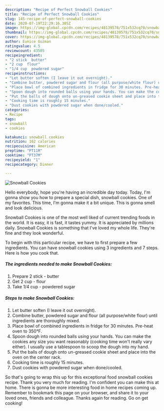 ```yaml
---
description: "Recipe of Perfect Snowball Cookies"
title: "Recipe of Perfect Snowball Cookies"
slug: 145-recipe-of-perfect-snowball-cookies
date: 2020-07-19T22:29:16.305Z
image: https://img-global.cpcdn.com/recipes/48139578/751x532cq70/snowball-cookies-recipe-main-photo.jpg
thumbnail: https://img-global.cpcdn.com/recipes/48139578/751x532cq70/snowball-cookies-recipe-main-photo.jpg
cover: https://img-global.cpcdn.com/recipes/48139578/751x532cq70/snowball-cookies-recipe-main-photo.jpg
author: Eunice Guzman
ratingvalue: 4.5
reviewcount: 43505
recipeingredient:
- "2 stick  butter"
- "2 cup  flour"
- "1/4 cup  powdered sugar"
recipeinstructions:
- "Let butter soften (I leave it out overnight)."
- "Combine butter, powdered sugar and flour (all purpose/white flour) until ingredients are thoroughly mixed."
- "Place bowl of combined ingredients in fridge for 30 minutes. Pre-heat oven to 350°F."
- "Spoon dough into rounded balls using your hands. You can make the cookies any size you want reasonably (cooking time won&#39;t really vary either). I usually use a tablespoon to scoop the dough into my hand."
- "Put the balls of dough onto un-greased cookie sheet and place into the oven on the center rack."
- "Cooking time is roughly 15 minutes."
- "Dust cookies with powdered sugar when done/cooled."
categories:
- Recipe
tags:
- snowball
- cookies

katakunci: snowball cookies 
nutrition: 162 calories
recipecuisine: American
preptime: "PT11M"
cooktime: "PT37M"
recipeyield: "1"
recipecategory: Dinner

---
```



![Snowball Cookies](https://img-global.cpcdn.com/recipes/48139578/751x532cq70/snowball-cookies-recipe-main-photo.jpg)

Hello everybody, hope you're having an incredible day today. Today, I'm gonna show you how to prepare a special dish, snowball cookies. One of my favorites. This time, I'm gonna make it a bit unique. This is gonna smell and look delicious.

Snowball Cookies is one of the most well liked of current trending foods in the world. It is easy, it is fast, it tastes yummy. It is appreciated by millions daily. Snowball Cookies is something that I've loved my whole life. They're fine and they look wonderful.




To begin with this particular recipe, we have to first prepare a few ingredients. You can have snowball cookies using 3 ingredients and 7 steps. Here is how you cook that.

<!--inarticleads1-->

##### The ingredients needed to make Snowball Cookies:

1. Prepare 2 stick - butter
1. Get 2 cup - flour
1. Take 1/4 cup - powdered sugar




<!--inarticleads2-->

##### Steps to make Snowball Cookies:

1. Let butter soften (I leave it out overnight).
1. Combine butter, powdered sugar and flour (all purpose/white flour) until ingredients are thoroughly mixed.
1. Place bowl of combined ingredients in fridge for 30 minutes. Pre-heat oven to 350°F.
1. Spoon dough into rounded balls using your hands. You can make the cookies any size you want reasonably (cooking time won&#39;t really vary either). I usually use a tablespoon to scoop the dough into my hand.
1. Put the balls of dough onto un-greased cookie sheet and place into the oven on the center rack.
1. Cooking time is roughly 15 minutes.
1. Dust cookies with powdered sugar when done/cooled.




So that's going to wrap this up for this exceptional food snowball cookies recipe. Thank you very much for reading. I'm confident you can make this at home. There is gonna be more interesting food in home recipes coming up. Remember to bookmark this page on your browser, and share it to your loved ones, friends and colleague. Thanks again for reading. Go on get cooking!
